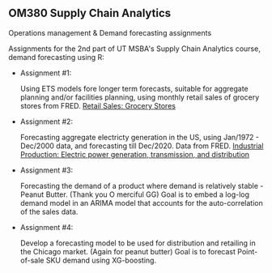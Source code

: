 ## OM380 Supply Chain Analytics
  Operations management & Demand forecasting assignments

Assignments for the 2nd part of UT MSBA's Supply Chain Analytics course, demand forecasting using R:

 - Assignment #1:
 
    Using ETS models fore longer term forecasts, suitable for aggregate planning and/or facilities planning, using monthly retail sales of grocery stores from FRED. [Retail Sales: Grocery Stores](https://fred.stlouisfed.org/series/MRTSSM4451USN)


 - Assignment #2:
 
     Forecasting aggregate electricty generation in the US, using Jan/1972 - Dec/2000 data, and forecasting till Dec/2020. Data from FRED. [Industrial Production: Electric power generation, transmission, and distribution](https://fred.stlouisfed.org/series/IPG2211N)
     

 - Assignment #3:
 
     Forecasting the demand of a product where demand is relatively stable - Peanut Butter. (Thank you O merciful GG) Goal is to embed a log-log demand model in an ARIMA model that accounts for the auto-correlation of the sales data.
     
     
 - Assignment #4:
 
     Develop a forecasting model to be used for distribution and retailing in the Chicago market. (Again for peanut butter) Goal is to forecast Point-of-sale SKU demand using XG-boosting.

